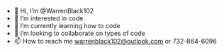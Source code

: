 - 👋 Hi, I’m @WarrenBlack102
- 👀 I’m interested in code
- 🌱 I’m currently learning how to code
- 💞️ I’m looking to collaborate on types of code
- 📫 How to reach me warrenblack102@outlook.com or 732-864-6096

<!---
WarrenBlack102/WarrenBlack102 is a ✨ special ✨ repository because its `README.md` (this file) appears on your GitHub profile.
You can click the Preview link to take a look at your changes.
--->
